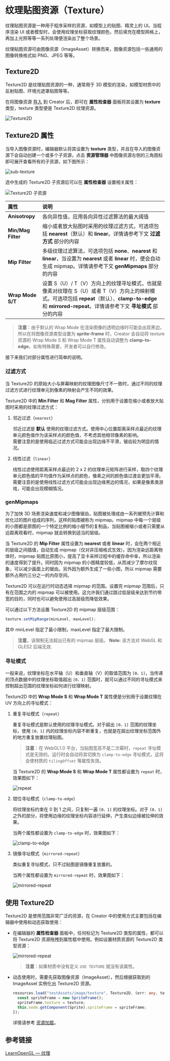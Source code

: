# 纹理贴图资源（Texture）

纹理贴图资源是一种用于程序采样的资源，如模型上的贴图、精灵上的 UI。当程序渲染 UI 或者模型时，会使用纹理坐标获取纹理颜色，然后填充在模型网格上，再加上光照等等一系列处理便渲染出了整个场景。

纹理贴图资源可由图像资源（ImageAsset）转换而来，图像资源包括一些通用的图像转换格式如 PNG、JPEG 等等。

## Texture2D

Texture2D 是纹理贴图资源的一种，通常用于 3D 模型的渲染，如模型材质中的反射贴图、环境光遮罩贴图等等。

在将图像资源 [导入](asset-workflow.md) 到 Creator 后，即可在 **属性检查器** 面板将其设置为 **texture** 类型，texture 类型便是 Texture2D 纹理资源。

![Texture2D](texture/set-texture.png)

## Texture2D 属性

当导入图像资源时，编辑器默认将其设置为 **texture** 类型，并且在导入的图像资源下会自动创建一个或多个子资源，点击 **资源管理器** 中图像资源左侧的三角图标即可展开查看所有的子资源，如下图所示：

![sub-texture](texture/sub-texture.png)

选中生成的 Texture2D 子资源后可以在 **属性检查器** 设置相关属性：

![ Texture2D 子资源](texture/sub-texture-pro.png)

| 属性               | 说明                                                                                                                                                                                                           |
| :----------------- | :------------------------------------------------------------------------------------------------------------------------------------------------------------------------------------------------------------- |
| **Anisotropy**     | 各向异性值，应用各向异性过滤算法的最大阈值                                                                                                                                                                     |
| **Min/Mag Filter** | 缩小或者放大贴图时采用的纹理过滤方式，可选项包括 **nearest**（默认）和 **linear**。详情请参考下文 **过滤方式** 部分的内容                                                                                      |
| **Mip Filter**     | 多级纹理过滤算法，可选项包括 **none**、**nearest** 和 **linear**，当设置为 **nearest** 或者 **linear** 时，便会自动生成 mipmap。详情请参考下文 **genMipmaps** 部分的内容                                       |
| **Wrap Mode S/T**  | 设置 S（U）/ T（V）方向上的纹理寻址模式，也就是像素对纹理在 S（U）或者 T（V）方向上的映射模式。可选项包括 **repeat**（默认）、**clamp-to-edge** 和 **mirrored-repeat**。详情请参考下文 **寻址模式** 部分的内容 |

> **注意**：由于默认的 Wrap Mode 在渲染图像的透明边缘时可能会出现黑边，所以在将图像资源类型设置为 **sprite-frame** 时，Creator 会自动将 texture 资源的 Wrap Mode S 和 Wrap Mode T 属性自动调整为 **clamp-to-edge**。如有特殊需要，开发者可以自行修改。

接下来我们对部分属性进行简单的说明。

### 过滤方式

当 Texture2D 的原始大小与屏幕映射的纹理图像尺寸不一致时，通过不同的纹理过滤方式进行纹理单元到像素的映射会产生不同的效果。

Texture2D 中的 **Min Filter** 和 **Mag Filter** 属性，分别用于设置在缩小或者放大贴图时采用的纹理过滤方式：

1. 邻近过滤（`nearest`）

    邻近过滤是 **默认** 使用的纹理过滤方式。使用中心位置距离采样点最近的纹理单元颜色值作为该采样点的颜色值，不考虑其他相邻像素的影响。<br>
    需要注意的是使用临近过滤方式可能会出现边缘不平滑，锯齿较为明显的情况。

2. 线性过滤（`linear`）

    线性过滤使用距离采样点最近的 2 x 2 的纹理单元矩阵进行采样，取四个纹理单元颜色值的平均值作为采样点的颜色，像素之间的颜色值过渡会更加平滑。<br>
    需要注意的是使用线性过滤方式可能会出现边缘黑边的情况，如果是像素类游戏，可能会出现模糊情况。

### genMipmaps

为了加快 3D 场景渲染速度和减少图像锯齿，贴图被处理成由一系列被预先计算和优化过的图片组成的序列，这样的贴图被称为 mipmap。mipmap 中每一个层级的小图都是原图的一个特定比例的缩小细节的复制品，当贴图被缩小或者只需要从远距离观看时，mipmap 就会转换到适当的层级。

当 Texture2D 的 **Mip Filter** 属性设置为 **nearest** 或者 **linear** 时，会在两个相近的层级之间插值，自动生成 mipmap（仅对非压缩格式生效）。因为渲染远距离物体时，mipmap 贴图比原图小，提高了显卡采样过程中的缓存命中率，所以渲染的速度得到了提升。同时因为 mipmap 的小图精度较低，从而减少了摩尔纹现象，可以减少画面上的锯齿。另外因为额外生成了一些小图，所以 mipmap 需要额外占用约三分之一的内存空间。

Texture2D 可以在运行时动态选择 mipmap 的范围。设置完 mipmap 范围后，只有在范围之内的 mipmap 可以被使用。这允许我们通过跳过低层级来达到节约带宽的目的，同时也可以避免使用过高层级而降低效果。

可以通过以下方法设置 Texture2D 的 mipmap 层级范围：

```Javascript
texture.setMipRange(minLevel, maxLevel);
```

其中 minLevel 指定了最小限制，maxLevel 指定了最大限制。
> **注意**，该限制无法超出已有的 mipmap 层级。
> **Note**: 该方法对 WebGL 和 GLES2 后端无效.

### 寻址模式

一般来说，纹理坐标在水平轴（U）和垂直轴（V）的取值范围为 `[0，1]`，当传递的顶点数据中的纹理坐标取值超出 `[0，1]` 范围时，就可以通过不同的寻址模式来控制超出范围的纹理坐标如何进行纹理映射。

Texture2D 中的 **Wrap Mode S** 和 **Wrap Mode T** 属性便是分别用于设置纹理在 UV 方向上的寻址模式：

1. 重复寻址模式（`repeat`）

    重复寻址模式是默认使用的纹理寻址模式。对于超出 `[0，1]` 范围的纹理坐标，使用 `[0，1]` 内的纹理坐标内容不断重复，也就是在超出纹理坐标范围外的地方重复放置纹理贴图。

    > **注意**：在 WebGL1.0 平台，当贴图宽高不是二次幂时，`repeat` 寻址模式是无效的。运行时会自动将其切换为 `clamp-to-edge` 寻址模式，这将会使材质的 `tilingOffset` 等属性失效。

    当 Texture2D 的 **Wrap Mode S** 和 **Wrap Mode T** 属性都设置为 `repeat` 时，效果图如下：

    ![repeat](texture/repeat.png)

2. 钳位寻址模式（`clamp-to-edge`）

    将纹理坐标约束在 0 到 1 之间，只复制一遍 `[0，1]` 的纹理坐标。对于 `[0，1]` 之外的部分，将使用边缘的纹理坐标内容进行延伸，产生类似边缘被拉伸的效果。

    当两个属性都设置为 `clamp-to-edge` 时，效果图如下：

    ![clamp-to-edge](texture/clamp-to-edge.png)

3. 镜像寻址模式（`mirrored-repeat`）

    类似重复寻址模式，只不过贴图是镜像重复放置的。

    当两个属性都设置为 `mirrored-repeat` 时，效果图如下：

    ![mirrored-repeat](texture/mirrored-repeat.png)

## 使用 Texture2D

Texture2D 是使用范围非常广泛的资源，在 Creator 中的使用方式主要包括在编辑器中使用和动态获取使用：

- 在编辑器的 **属性检查器** 面板中，任何标记为 Texture2D 类型的属性，都可以将 Texture2D 资源拖拽到属性框中使用。例如设置材质资源的 Texture2D 类型资源：

  ![mirrored-repeat](texture/use-texture2d.png)

  > **注意**：如果材质中没有定义 `USE TEXTURE` 就没有该属性。

- 动态使用时，需要先获取图像资源（ImageAsset），然后根据获取到的 ImageAsset 实例化出 Texture2D 资源。

  ```ts
  resources.load("testAssets/image/texture", Texture2D, (err: any, texture: Texture2D) => {
    const spriteFrame = new SpriteFrame();
    spriteFrame.texture = texture;
    this.node.getComponent(Sprite).spriteFrame = spriteFrame;
  });
  ```

  详情请参考 [资源加载](./dynamic-load-resources.md#%E5%8A%A0%E8%BD%BD-spriteframe-%E6%88%96-texture2d)。

## 参考链接

[LearnOpenGL — 纹理](https://learnopengl-cn.github.io/01%20Getting%20started/06%20Textures/#_1)
